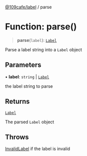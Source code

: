 [@109cafe/label](index.md) / parse

# Function: parse()

> **parse**(`label`): [`Label`](Interface.Label.md)

Parse a label string into a `Label` object

## Parameters

• **label**: `string` \| [`Label`](Interface.Label.md)

the label string to parse

## Returns

[`Label`](Interface.Label.md)

The parsed `Label` object

## Throws

[InvalidLabel](Class.InvalidLabel.md) if the label is invalid
